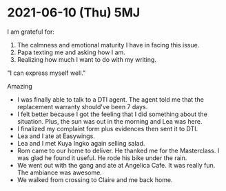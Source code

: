 # 2021-06-10 (Thu) 5MJ

I am grateful for:

1. The calmness and emotional maturity I have in facing this issue.
2. Papa texting me and asking how I am.
3. Realizing how much I want to do with my writing.

"I can express myself well."

Amazing

- I was finally able to talk to a DTI agent. The agent told me that the replacement warranty should've been 7 days.
- I felt better because I got the feeling that I did something about the situation. Plus, the sun was out in the morning and Lea was here.
- I finalized my complaint form plus evidences then sent it to DTI.
- Lea and I ate at Easywings.
- Lea and I met Kuya Ingko again selling salad.
- Rom came to our home to deliver. He thanked me for the Masterclass. I was glad he found it useful. He rode his bike under the rain.
- We went out with the gang and ate at Angelica Cafe. It was really fun. The ambiance was awesome.
- We walked from crossing to Claire and me back home.

